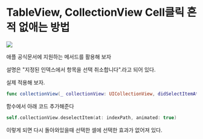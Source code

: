 # TableView, CollectionView Cell클릭 흔적 없애는 방법

![](https://i.imgur.com/kJmwBhl.png)

애플 공식문서에 지원하는 메서드를 활용해 보자 

설명은 "지정된 인덱스에서 항목을 선택 취소합니다".라고 되어 있다.

실제 적용해 보자.

```swift
func collectionView(_ collectionView: UICollectionView, didSelectItemAt indexPath: IndexPath) { }
```

함수에서 아래 코드 추가해준다

```swift
self.collectionView.deselectItem(at: indexPath, animated: true)
```

이렇게 되면 다시 돌아와있을때 선택한 셀에 선택한 효과가 없어져 있다.